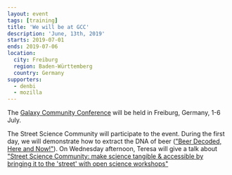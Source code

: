 ```yaml
---
layout: event
tags: [training]
title: 'We will be at GCC'
description: 'June, 13th, 2019'
starts: 2019-07-01
ends: 2019-07-06
location:
  city: Freiburg
  region: Baden-Württemberg
  country: Germany
supporters:
  - denbi
  - mozilla
---
```


The [Galaxy Community Conference](https://galaxyproject.org/events/gcc2019/) will be held in Freiburg, Germany, 1-6 July. 

The Street Science Community will participate to the event. During the first day, we will demonstrate how to extract the DNA of beer (["Beer Decoded, Here and Now!"](https://gcc2019.sched.com/event/QZyL/beer-decoded-here-and-now)). On Wednesday afternoon, Teresa will give a talk about ["Street Science Community: make science tangible & accessible by bringing it to the 'street' with open science workshops"](https://gcc2019.sched.com/event/PSfv/street-science-community-make-science-tangible-accessible-by-bringing-it-to-the-street-with-open-science-workshops)